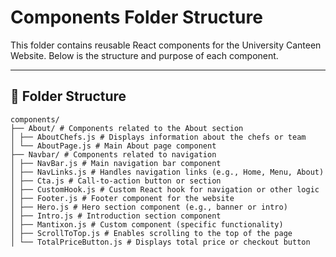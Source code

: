 # Components Folder Structure

This folder contains reusable React components for the University Canteen Website. Below is the structure and purpose of each component.

---

## 📁 Folder Structure
```
components/
├── About/ # Components related to the About section
│ ├── AboutChefs.js # Displays information about the chefs or team
│ └── AboutPage.js # Main About page component
├── Navbar/ # Components related to navigation
│ ├── NavBar.js # Main navigation bar component
│ ├── NavLinks.js # Handles navigation links (e.g., Home, Menu, About)
│ ├── Cta.js # Call-to-action button or section
│ ├── CustomHook.js # Custom React hook for navigation or other logic
│ ├── Footer.js # Footer component for the website
│ ├── Hero.js # Hero section component (e.g., banner or intro)
│ ├── Intro.js # Introduction section component
│ ├── Mantixon.js # Custom component (specific functionality)
│ ├── ScrollToTop.js # Enables scrolling to the top of the page
│ └── TotalPriceButton.js # Displays total price or checkout button
```
